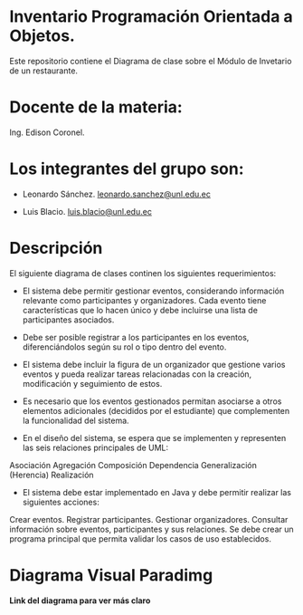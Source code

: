 # Inventario Programación Orientada a Objetos.
Este repositorio contiene el Diagrama de clase sobre el Módulo de Invetario de un restaurante.

# Docente de la materia:
Ing. Edison Coronel.

# Los integrantes del grupo son: 
- Leonardo Sánchez.
  leonardo.sanchez@unl.edu.ec
  
- Luis Blacio.
  luis.blacio@unl.edu.ec
  
# Descripción 
El siguiente diagrama de clases continen los siguientes requerimientos:
- El sistema debe permitir gestionar eventos, considerando información relevante como participantes y organizadores. Cada evento tiene características que lo hacen único y debe incluirse una lista de participantes asociados.

- Debe ser posible registrar a los participantes en los eventos, diferenciándolos según su rol o tipo dentro del evento.

- El sistema debe incluir la figura de un organizador que gestione varios eventos y pueda realizar tareas relacionadas con la creación, modificación y seguimiento de estos.

- Es necesario que los eventos gestionados permitan asociarse a otros elementos adicionales (decididos por el estudiante) que complementen la funcionalidad del sistema.

- En el diseño del sistema, se espera que se implementen y representen las seis relaciones principales de UML:

Asociación
Agregación
Composición
Dependencia
Generalización (Herencia)
Realización


- El sistema debe estar implementado en Java y debe permitir realizar las siguientes acciones:

Crear eventos.
Registrar participantes.
Gestionar organizadores.
Consultar información sobre eventos, participantes y sus relaciones.
Se debe crear un programa principal que permita validar los casos de uso establecidos.


# Diagrama Visual Paradimg 




**Link del diagrama para ver más claro**


